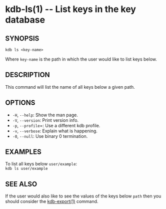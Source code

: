 kdb-ls(1) -- List keys in the key database
================================

## SYNOPSIS

`kdb ls <key-name>`  

Where `key-name` is the path in which the user would like to list keys below.

## DESCRIPTION

This command will list the name of all keys below a given path.  

## OPTIONS

- `-H`, `--help`:
  Show the man page.
- `-V`, `--version`:
  Print version info.
- `-p`, `--profile`=<profile>:
  Use a different kdb profile.
- `-v`, `--verbose`:
  Explain what is happening.
- `-0`, `--null`:
  Use binary 0 termination.

## EXAMPLES

To list all keys below `user/example`:  
`kdb ls user/example`  


## SEE ALSO

If the user would also like to see the values of the keys below `path` then you should
consider the [kdb-export(1)](kdb-export.md) command.


